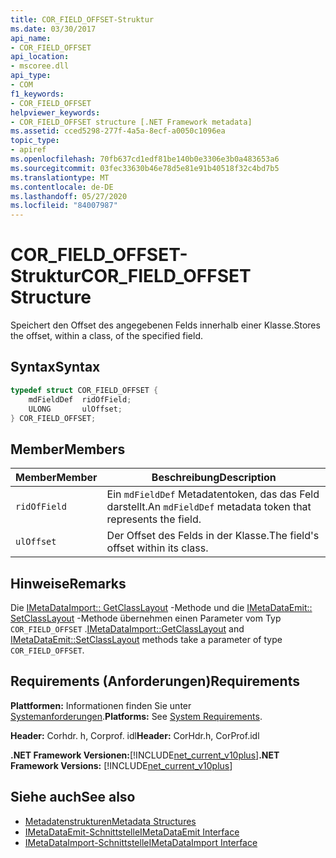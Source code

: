 ```yaml
---
title: COR_FIELD_OFFSET-Struktur
ms.date: 03/30/2017
api_name:
- COR_FIELD_OFFSET
api_location:
- mscoree.dll
api_type:
- COM
f1_keywords:
- COR_FIELD_OFFSET
helpviewer_keywords:
- COR_FIELD_OFFSET structure [.NET Framework metadata]
ms.assetid: cced5298-277f-4a5a-8ecf-a0050c1096ea
topic_type:
- apiref
ms.openlocfilehash: 70fb637cd1edf81be140b0e3306e3b0a483653a6
ms.sourcegitcommit: 03fec33630b46e78d5e81e91b40518f32c4bd7b5
ms.translationtype: MT
ms.contentlocale: de-DE
ms.lasthandoff: 05/27/2020
ms.locfileid: "84007987"
---
```

# <a name="cor_field_offset-structure"></a><span data-ttu-id="45eff-102">COR_FIELD_OFFSET-Struktur</span><span class="sxs-lookup"><span data-stu-id="45eff-102">COR_FIELD_OFFSET Structure</span></span>
<span data-ttu-id="45eff-103">Speichert den Offset des angegebenen Felds innerhalb einer Klasse.</span><span class="sxs-lookup"><span data-stu-id="45eff-103">Stores the offset, within a class, of the specified field.</span></span>  
  
## <a name="syntax"></a><span data-ttu-id="45eff-104">Syntax</span><span class="sxs-lookup"><span data-stu-id="45eff-104">Syntax</span></span>  
  
```cpp  
typedef struct COR_FIELD_OFFSET {  
    mdFieldDef  ridOfField;  
    ULONG       ulOffset;  
} COR_FIELD_OFFSET;  
```  
  
## <a name="members"></a><span data-ttu-id="45eff-105">Member</span><span class="sxs-lookup"><span data-stu-id="45eff-105">Members</span></span>  
  
|<span data-ttu-id="45eff-106">Member</span><span class="sxs-lookup"><span data-stu-id="45eff-106">Member</span></span>|<span data-ttu-id="45eff-107">Beschreibung</span><span class="sxs-lookup"><span data-stu-id="45eff-107">Description</span></span>|  
|------------|-----------------|  
|`ridOfField`|<span data-ttu-id="45eff-108">Ein `mdFieldDef` Metadatentoken, das das Feld darstellt.</span><span class="sxs-lookup"><span data-stu-id="45eff-108">An `mdFieldDef` metadata token that represents the field.</span></span>|  
|`ulOffset`|<span data-ttu-id="45eff-109">Der Offset des Felds in der Klasse.</span><span class="sxs-lookup"><span data-stu-id="45eff-109">The field's offset within its class.</span></span>|  
  
## <a name="remarks"></a><span data-ttu-id="45eff-110">Hinweise</span><span class="sxs-lookup"><span data-stu-id="45eff-110">Remarks</span></span>  
 <span data-ttu-id="45eff-111">Die [IMetaDataImport:: GetClassLayout](../../../../docs/framework/unmanaged-api/metadata/imetadataimport-getclasslayout-method.md) -Methode und die [IMetaDataEmit:: SetClassLayout](imetadataemit-setclasslayout-method.md) -Methode übernehmen einen Parameter vom Typ `COR_FIELD_OFFSET` .</span><span class="sxs-lookup"><span data-stu-id="45eff-111">[IMetaDataImport::GetClassLayout](../../../../docs/framework/unmanaged-api/metadata/imetadataimport-getclasslayout-method.md) and [IMetaDataEmit::SetClassLayout](imetadataemit-setclasslayout-method.md) methods take a parameter of type `COR_FIELD_OFFSET`.</span></span>  
  
## <a name="requirements"></a><span data-ttu-id="45eff-112">Requirements (Anforderungen)</span><span class="sxs-lookup"><span data-stu-id="45eff-112">Requirements</span></span>  
 <span data-ttu-id="45eff-113">**Plattformen:** Informationen finden Sie unter [Systemanforderungen](../../get-started/system-requirements.md).</span><span class="sxs-lookup"><span data-stu-id="45eff-113">**Platforms:** See [System Requirements](../../get-started/system-requirements.md).</span></span>  
  
 <span data-ttu-id="45eff-114">**Header:** Corhdr. h, Corprof. idl</span><span class="sxs-lookup"><span data-stu-id="45eff-114">**Header:** CorHdr.h, CorProf.idl</span></span>  
  
 <span data-ttu-id="45eff-115">**.NET Framework Versionen:**[!INCLUDE[net_current_v10plus](../../../../includes/net-current-v10plus-md.md)]</span><span class="sxs-lookup"><span data-stu-id="45eff-115">**.NET Framework Versions:** [!INCLUDE[net_current_v10plus](../../../../includes/net-current-v10plus-md.md)]</span></span>  
  
## <a name="see-also"></a><span data-ttu-id="45eff-116">Siehe auch</span><span class="sxs-lookup"><span data-stu-id="45eff-116">See also</span></span>

- [<span data-ttu-id="45eff-117">Metadatenstrukturen</span><span class="sxs-lookup"><span data-stu-id="45eff-117">Metadata Structures</span></span>](metadata-structures.md)
- [<span data-ttu-id="45eff-118">IMetaDataEmit-Schnittstelle</span><span class="sxs-lookup"><span data-stu-id="45eff-118">IMetaDataEmit Interface</span></span>](imetadataemit-interface.md)
- [<span data-ttu-id="45eff-119">IMetaDataImport-Schnittstelle</span><span class="sxs-lookup"><span data-stu-id="45eff-119">IMetaDataImport Interface</span></span>](imetadataimport-interface.md)
